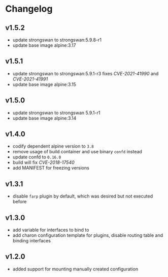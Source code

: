 # Changelog

## v1.5.2

* update strongswan to strongswan:5.9.8-r1
* update base image alpine:3.17

## v1.5.1

* update strongswan to strongswan:5.9.1-r3
  fixes *CVE-2021-41990* and *CVE-2021-41991*
* update base image alpine:3.15

## v1.5.0

* update strongswan to strongswan 5.9.1-r1
* update base image alpine:3.14

## v1.4.0

* codify dependent alpine version to `3.8`
* remove usage of build container and use binary `confd` instead
* update confd to `0.16.0`
* build will fix *CVE-2018-17540*
* add MANIFEST for freezing versions

## v1.3.1

* disable `farp` plugin by default, which was desired but not executed before

## v1.3.0

* add variable for interfaces to bind to
* add charon configuration template for plugins, disable routing table and binding interfaces

## v1.2.0

* added support for mounting manually created configuration
